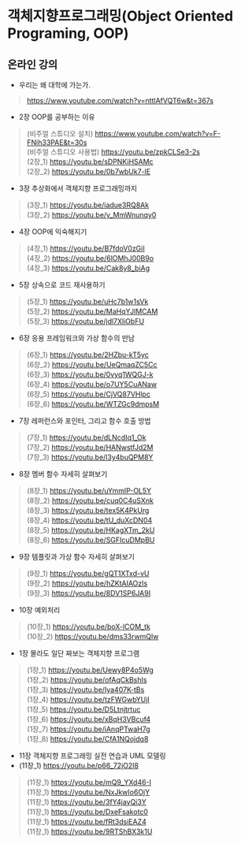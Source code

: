 # 객체지향프로그래밍(Object Oriented Programing, OOP)
## 온라인 강의

* 우리는 왜 대학에 가는가.
> https://www.youtube.com/watch?v=nttlAfVQT6w&t=367s

* 2장 OOP를 공부하는 이유
> (비주얼 스튜디오 설치) https://www.youtube.com/watch?v=F-FNih33PAE&t=30s <br/>
> (비주얼 스튜디오 사용법) https://youtu.be/zpkCLSe3-2s <br/>
> (2장_1) https://youtu.be/sDPNKiHSAMc <br/>
> (2장_2) https://youtu.be/0b7wbUk7-lE <br/>

* 3장 추상화에서 객체지향 프로그래밍까지
> (3장_1) https://youtu.be/iadue3RQ8Ak <br/>
> (3장_2) https://youtu.be/y_MmWnunqy0 <br/>

* 4장 OOP에 익숙해지기 
> (4장_1) https://youtu.be/B7fdoV0zGiI <br/>
> (4장_2) https://youtu.be/6lOMhJ00B9o <br/>
> (4장_3) https://youtu.be/Cak8y8_biAg <br/>

* 5장 상속으로 코드 재사용하기
> (5장_1) https://youtu.be/uHc7b1w1sVk <br/>
> (5장_2) https://youtu.be/MaHqYJlMCAM <br/>
> (5장_3) https://youtu.be/jdl7XliObFU <br/>

* 6장 응용 프레임워크와 가상 함수의 만남
> (6장_1) https://youtu.be/2HZbu-kT5yc <br/>
> (6장_2) https://youtu.be/UeQmaqZC5Cc <br/> 
> (6장_3) https://youtu.be/0vyq1WQGJ-k <br/>
> (6장_4) https://youtu.be/o7UY5CuANaw <br/>
> (6장_5) https://youtu.be/CjVQ87VHlpc <br/>
> (6장_6) https://youtu.be/WTZGc9dmpsM <br/>

* 7장 레퍼런스와 포인터, 그리고 함수 호출 방법
> (7장_1) https://youtu.be/dLNcdIq1_Ok <br/>
> (7장_2) https://youtu.be/HANwstfJd2M <br/>
> (7장_3) https://youtu.be/l3y4buQPM8Y <br/>

* 8장 멤버 함수 자세히 살펴보기
> (8장_1) https://youtu.be/uYmmlP-OL5Y <br/>
> (8장_2) https://youtu.be/cuq0C4uSXnk <br/>
> (8장_3) https://youtu.be/tex5K4PkUrg <br/>
> (8장_4) https://youtu.be/tU_duXcDN04 <br/>
> (8장_5) https://youtu.be/HKagXTm_2kU <br/>
> (8장_6) https://youtu.be/SGFIcuDMpBU <br/>

* 9장 템플릿과 가상 함수 자세히 살펴보기
> (9장_1) https://youtu.be/gQT1XTxd-vU <br/>
> (9장_2) https://youtu.be/hZKtAIAOzIs <br/>
> (9장_3) https://youtu.be/8DV1SP6JA9I <br/>

* 10장 예외처리
> (10장_1) https://youtu.be/boX-lCOM_tk <br/>
> (10장_2) https://youtu.be/dms33rwmQlw <br/>

* 1장 몰라도 일단 짜보는 객체지향 프로그램
> (1장_1) https://youtu.be/Uewy8P4o5Wg <br/>
> (1장_2) https://youtu.be/ofAqCkBshIs <br/>
> (1장_3) https://youtu.be/Iya407K-tBs <br/>
> (1장_4) https://youtu.be/tzFWGwbYUjI <br/>
> (1장_5) https://youtu.be/D5Ltnjtrtuc <br/>
> (1장_6) https://youtu.be/xBqH3VBcuf4 <br/>
> (1장_7) https://youtu.be/iAnqPTwaH7g <br/>
> (1장_8) https://youtu.be/CfA1NQojdq8 <br/>

* 11장 객체지향 프로그래밍 실전 연습과 UML 모델링
* (11장_1) https://youtu.be/p66_72jO2l8 <br/>
> (11장_1) https://youtu.be/mQ9_YXd46-I <br/>
> (11장_1) https://youtu.be/NxJkwIo6OjY <br/>
> (11장_1) https://youtu.be/3fY4jayQi3Y <br/>
> (11장_1) https://youtu.be/DxeFsakotc0 <br/>
> (11장_1) https://youtu.be/fRt3dsiEAZ4 <br/>
> (11장_1) https://youtu.be/9RTShBX3k1U <br/>

